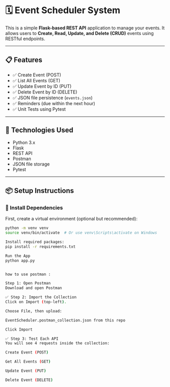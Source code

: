 # 🗓️ Event Scheduler System

This is a simple **Flask-based REST API** application to manage your events. It allows users to **Create, Read, Update, and Delete (CRUD)** events using RESTful endpoints.

---

## 📋 Features

- ✅ Create Event (POST)
- ✅ List All Events (GET)
- ✅ Update Event by ID (PUT)
- ✅ Delete Event by ID (DELETE)
- ✅ JSON file persistence (`events.json`)
- ✅ Reminders (due within the next hour)
- ✅ Unit Tests using Pytest

---

## 🚀 Technologies Used

- Python 3.x
- Flask
- REST API
- Postman
- JSON file storage
- Pytest

---

## 📦 Setup Instructions

### 🔧 Install Dependencies

First, create a virtual environment (optional but recommended):

```bash
python -m venv venv
source venv/bin/activate  # Or use venv\Scripts\activate on Windows

Install required packages:
pip install -r requirements.txt

Run the App
python app.py


how to use postman :

Step 1: Open Postman
Download and open Postman

✅ Step 2: Import the Collection
Click on Import (top-left).

Choose File, then upload:

EventScheduler.postman_collection.json from this repo

Click Import

✅ Step 3: Test Each API
You will see 4 requests inside the collection:

Create Event (POST)

Get All Events (GET)

Update Event (PUT)

Delete Event (DELETE)
```
